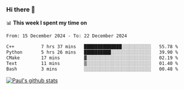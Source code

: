 ### Hi there 👋

📊 **This week I spent my time on**
<!--START_SECTION:waka-->

```txt
From: 15 December 2024 - To: 22 December 2024

C++          7 hrs 37 mins   ██████████████░░░░░░░░░░░   55.78 %
Python       5 hrs 26 mins   ██████████░░░░░░░░░░░░░░░   39.90 %
CMake        17 mins         ▓░░░░░░░░░░░░░░░░░░░░░░░░   02.19 %
Text         11 mins         ▒░░░░░░░░░░░░░░░░░░░░░░░░   01.40 %
Bash         3 mins          ░░░░░░░░░░░░░░░░░░░░░░░░░   00.48 %
```

<!--END_SECTION:waka-->


[![Paul's github stats](https://github-readme-stats.vercel.app/api?username=mickeyouyou&theme=dracula&show_icons=true)](https://github.com/anuraghazra/github-readme-stats)
